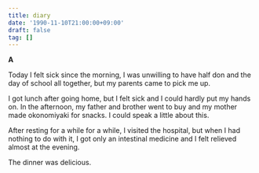```yaml
---
title: diary
date: '1990-11-10T21:00:00+09:00'
draft: false
tag: []
---
```


**A**

Today I felt sick since the morning, I was unwilling to have half don and the day of school all together, but my parents came to pick me up.

I got lunch after going home, but I felt sick and I could hardly put my hands on. In the afternoon, my father and brother went to buy and my mother made okonomiyaki for snacks. I could speak a little about this.

After resting for a while for a while, I visited the hospital, but when I had nothing to do with it, I got only an intestinal medicine and I felt relieved almost at the evening.

The dinner was delicious.